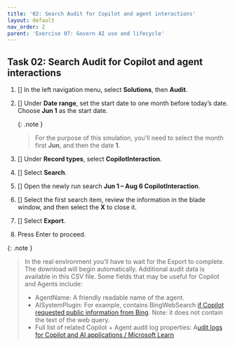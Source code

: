 ```yaml
---
title: '02: Search Audit for Copilot and agent interactions'
layout: default
nav_order: 2
parent: 'Exercise 07: Govern AI use and lifecycle'
---
```


## Task 02: Search Audit for Copilot and agent interactions

1. [] In the left navigation menu, select **Solutions**, then **Audit**.

1. [] Under **Date range**, set the start date to one month before today’s date. Choose **Jun 1** as the start date.

    {: .note }
    > For the purpose of this smulation, you'll need to select the month first **Jun**, and then the date **1**.

1. [] Under **Record types**, select **CopilotInteraction**.

1. [] Select **Search**.

1. [] Open the newly run search **Jun 1 – Aug 6 CopilotInteraction**.

1. [] Select the first search item, review the information in the blade window, and then select the **X** to close it.
   
1. [] Select **Export**.

1. Press Enter to proceed.

{: .note }
> In the real environment you’ll have to wait for the Export to complete. The download will begin automatically.
> Additional audit data is available in this CSV file. Some fields that may be useful for Copilot and Agents include:
> - AgentName: A friendly readable name of the agent.
> - AISystemPlugin: For example, contains BingWebSearch [if Copilot requested public information from Bing](https://learn.microsoft.com/en-us/purview/audit-copilot#identifying-if-copilot-accessed-the-web). 
Note: it does not contain the text of the web query.
> - Full list of related Copilot + Agent audit log properties: A[udit logs for Copilot and AI applications / Microsoft Learn](https://learn.microsoft.com/en-us/purview/audit-copilot#user-activities-with-copilot-and-ai-applications)